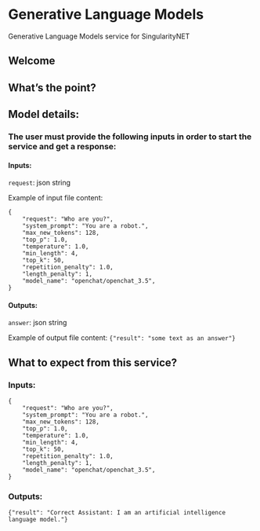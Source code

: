 # Generative Language Models
Generative Language Models service for SingularityNET
## Welcome
## What’s the point?

## Model details:
### The user must provide the following inputs in order to start the service and get a response:
#### Inputs:
`request`: json string

Example of input file content:

```
{
    "request": "Who are you?",
    "system_prompt": "You are a robot.",
    "max_new_tokens": 128,
    "top_p": 1.0,
    "temperature": 1.0,
    "min_length": 4,
    "top_k": 50,
    "repetition_penalty": 1.0,
    "length_penalty": 1,
    "model_name": "openchat/openchat_3.5",
}
```

#### Outputs:
`answer`: json string

Example of output file content:
`{"result": "some text as an answer"}`

## What to expect from this service?
### Inputs:

```
{
    "request": "Who are you?",
    "system_prompt": "You are a robot.",
    "max_new_tokens": 128,
    "top_p": 1.0,
    "temperature": 1.0,
    "min_length": 4,
    "top_k": 50,
    "repetition_penalty": 1.0,
    "length_penalty": 1,
    "model_name": "openchat/openchat_3.5",
}
```

### Outputs:
```
{"result": "Correct Assistant: I am an artificial intelligence language model."}
```
